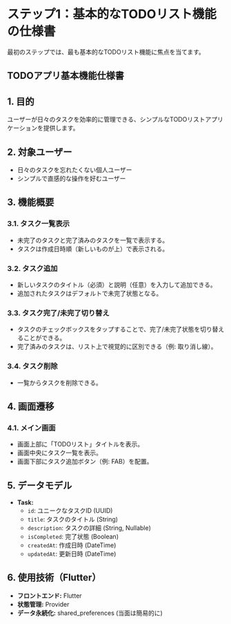 # ステップ1：基本的なTODOリスト機能の仕様書

最初のステップでは、最も基本的なTODOリスト機能に焦点を当てます。

## TODOアプリ基本機能仕様書

## 1. 目的

ユーザーが日々のタスクを効率的に管理できる、シンプルなTODOリストアプリケーションを提供します。

## 2. 対象ユーザー

* 日々のタスクを忘れたくない個人ユーザー
* シンプルで直感的な操作を好むユーザー

## 3. 機能概要

### 3.1. タスク一覧表示

* 未完了のタスクと完了済みのタスクを一覧で表示する。
* タスクは作成日時順（新しいものが上）で表示される。

### 3.2. タスク追加

* 新しいタスクのタイトル（必須）と説明（任意）を入力して追加できる。
* 追加されたタスクはデフォルトで未完了状態となる。

### 3.3. タスク完了/未完了切り替え

* タスクのチェックボックスをタップすることで、完了/未完了状態を切り替えることができる。
* 完了済みのタスクは、リスト上で視覚的に区別できる（例: 取り消し線）。

### 3.4. タスク削除

* 一覧からタスクを削除できる。

## 4. 画面遷移

### 4.1. メイン画面

* 画面上部に「TODOリスト」タイトルを表示。
* 画面中央にタスク一覧を表示。
* 画面下部にタスク追加ボタン（例: FAB）を配置。

## 5. データモデル

* **Task:**
  * `id`: ユニークなタスクID (UUID)
  * `title`: タスクのタイトル (String)
  * `description`: タスクの詳細 (String, Nullable)
  * `isCompleted`: 完了状態 (Boolean)
  * `createdAt`: 作成日時 (DateTime)
  * `updatedAt`: 更新日時 (DateTime)

## 6. 使用技術（Flutter）

* **フロントエンド:** Flutter
* **状態管理:** Provider
* **データ永続化:** shared_preferences (当面は簡易的に)
